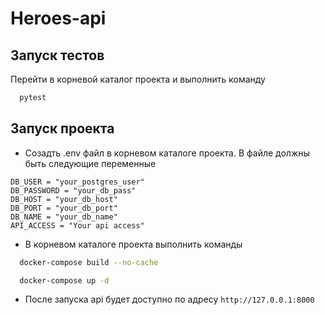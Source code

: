 # Heroes-api


## Запуск тестов
Перейти в корневой каталог проекта и выполнить команду
```bash 
  pytest
```

## Запуск проекта
* Созадть .env файл в корневом каталоге проекта. В файле должны быть следующие переменные

```
DB_USER = "your_postgres_user"
DB_PASSWORD = "your_db_pass"
DB_HOST = "your_db_host"
DB_PORT = "your_db_port"
DB_NAME = "your_db_name"
API_ACCESS = "Your api access"
```
* В корневом каталоге проекта выполнить команды


```bash
  docker-compose build --no-cache
```

```bash
  docker-compose up -d
```

* После запуска api будет доступно по адресу `http://127.0.0.1:8000`
